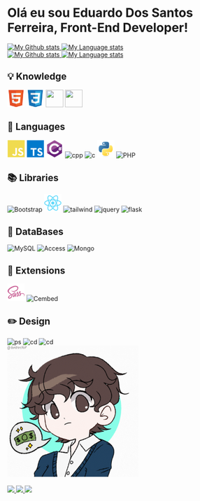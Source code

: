 <h1>Olá eu sou Eduardo Dos Santos Ferreira, Front-End Developer!</h1>

<!-- GRS (Light Mode) -->
<div>
  <a href="https://github.com/EduardoDosSantosFerreira#gh-light-mode-only">
    <img src="https://github-readme-stats-steel-omega.vercel.app/api?username=EduardoDosSantosFerreira&show_icons=true&include_all_commits=true&hide_border=true&number_format=long&rank_icon=percentile&show=reviews,discussions_started,discussions_answered,prs_merged,prs_merged_percentage#gh-light-mode-only" alt="My Github stats" height="350">
  </a>
  <a href="https://github.com/EduardoDosSantosFerreira#gh-light-mode-only">
    <img src="https://github-readme-stats-steel-omega.vercel.app/api/top-langs/?username=EduardoDosSantosFerreira&layout=pie&hide_border=true&langs_count=10#gh-light-mode-only" alt="My Language stats" height="350">
  </a>
</div>

<!-- GRS (Dark Mode) -->
<div>
  <a href="https://github.com/EduardoDosSantosFerreira#gh-dark-mode-only">
    <img src="https://github-readme-stats-steel-omega.vercel.app/api?username=EduardoDosSantosFerreira&show_icons=true&include_all_commits=true&icon_color=2d77dc&title_color=2d77dc&text_color=ffffff&bg_color=0d1117&hide_border=true&number_format=long&rank_icon=percentile&show=reviews,discussions_started,discussions_answered,prs_merged,prs_merged_percentage#gh-dark-mode-only" alt="My Github stats" height="350">
  </a>
  <a href="https://github.com/EduardoDosSantosFerreira#gh-dark-mode-only">
    <img src="https://github-readme-stats-steel-omega.vercel.app/api/top-langs/?username=EduardoDosSantosFerreira&layout=pie&icon_color=2d77dc&title_color=2d77dc&text_color=ffffff&bg_color=0d1117&hide_border=true&langs_count=10#gh-dark-mode-only" alt="My Language stats" height="350">
  </a>
</div>

<div style="display: inline-block; align-items: center;">
  <h2>💡 Knowledge</h2>
  <img alt="HTML" height="40" width="40" src="https://raw.githubusercontent.com/devicons/devicon/master/icons/html5/html5-original.svg">
  <img alt="CSS" height="40" width="40" src="https://raw.githubusercontent.com/devicons/devicon/master/icons/css3/css3-original.svg">
  <img src="https://cdn.jsdelivr.net/gh/devicons/devicon/icons/git/git-original.svg" height="40px" width="40px" />
  <img src="https://cdn.jsdelivr.net/gh/devicons/devicon/icons/arduino/arduino-original.svg" height="40px" width="40px" />
</div>

<br>

<div style="display: inline-block; align-items: center;">
  <h2>📖 Languages</h2>
  <img alt="Js" height="40" width="40" src="https://raw.githubusercontent.com/devicons/devicon/master/icons/javascript/javascript-plain.svg">
  <img alt="Ts" height="40" width="40" src="https://raw.githubusercontent.com/devicons/devicon/master/icons/typescript/typescript-plain.svg">
  <img alt="Csharp" height="40" width="40" src="https://raw.githubusercontent.com/devicons/devicon/master/icons/csharp/csharp-original.svg">
  <img alt="cpp" height="40" width="40" src="https://cdn.jsdelivr.net/gh/devicons/devicon/icons/cplusplus/cplusplus-original.svg"/>
  <img alt="c" height="40" width="40" src="https://cdn.jsdelivr.net/gh/devicons/devicon/icons/c/c-original.svg"/>
  <img alt="Python" height="40" width="40" src="https://raw.githubusercontent.com/devicons/devicon/master/icons/python/python-original.svg">
  <img alt="PHP" height="45" width="45" src="https://cdn.jsdelivr.net/gh/devicons/devicon/icons/php/php-plain.svg">
</div>

<br>

<div style="display: inline-block; align-items: center;">
  <h2>📚 Libraries</h2>
  <img alt="Bootstrap" height="40" width="45" src="https://getbootstrap.com/docs/5.3/assets/brand/bootstrap-logo-shadow.png"/>
  <img alt="React" height="40" width="40" src="https://raw.githubusercontent.com/devicons/devicon/master/icons/react/react-original.svg">
  <img alt="tailwind" height="40" width="40" src="https://www.vectorlogo.zone/logos/tailwindcss/tailwindcss-icon.svg"/>
  <img alt="jquery" height="40" width="40" src="https://cdn.jsdelivr.net/gh/devicons/devicon/icons/jquery/jquery-plain-wordmark.svg" />
  <img alt="flask" height="40" width="40" src="https://damiandeluca.com.ar/wp-content/uploads/2020/05/flask.jpg" />
</div>

<br>

<div style="display: inline-block; align-items: center;">
  <h2>🏦 DataBases</h2>
  <img alt="MySQL" height="40" width="45" src="https://cdn.jsdelivr.net/gh/devicons/devicon/icons/mysql/mysql-original.svg" />
  <img alt="Access" height="40" width="40" src="https://cdn.icon-icons.com/icons2/2397/PNG/96/microsoft_office_access_logo_icon_145727.png">
  <img alt="Mongo" height="50" width="50" src="https://cdn.icon-icons.com/icons2/2107/PNG/512/file_type_mongo_icon_130383.png"/>
</div>

<br>

<div style="display: inline-block; align-items: center;">
  <h2>🎀 Extensions</h2>
  <img alt="sass" height="40" width="40" src="https://raw.githubusercontent.com/devicons/devicon/master/icons/sass/sass-original.svg"/>
  <img alt="Cembed" height="40" width="40" src="https://cdn.jsdelivr.net/gh/devicons/devicon/icons/embeddedc/embeddedc-original-wordmark.svg">
</div>

<br>

<div style="display: inline-block; align-items: center;">
  <h2>✏️ Design</h2>
  <img alt="ps" height="40" width="40" src="https://cdn.jsdelivr.net/gh/devicons/devicon/icons/photoshop/photoshop-plain.svg"/>
  <img alt="cd" height="40" width="40" src="https://user-images.githubusercontent.com/5500727/134825076-b09568dc-040d-4516-ba65-be5a1943b6df.png">
  <img alt="cd" height="44" width="35" src="https://uxwing.com/wp-content/themes/uxwing/download/brands-and-social-media/coreldraw-icon.png">
</div>
<br>

<img src="https://github.com/EduardoDosSantosFerreira/EduardoDosSantosFerreira/blob/main/img/edu.gif?raw=true" alt="Edu GIF" width="300" height="300">

<br>
<br>

<div style="text-decoration: none;"> 
  <a href="mailto:eduardosferreira69@gmail.com">
    <img src="https://img.shields.io/badge/-Gmail-%23333?style=for-the-badge&logo=gmail&logoColor=white" target="_blank">
  </a>
  <a href="https://www.linkedin.com/in/eduardo-dos-santos-ferreira-007440251/" target="_blank">
    <img src="https://img.shields.io/badge/-LinkedIn-%230077B5?style=for-the-badge&logo=linkedin&logoColor=white" target="_blank">
  </a>
  <a href="https://api.whatsapp.com/send?phone=5513981492795" class="social-follow__anchor" rel="me noopener" title="Whatsapp" target="_blank">
    <img src="https://img.shields.io/badge/WhatsApp-25D366?style=for-the-badge&logo=whatsapp&logoColor=white">
  </a>
</div>
